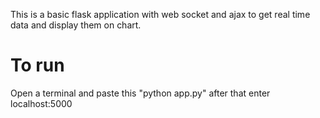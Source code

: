 This is a basic flask application with web socket and ajax to get real time data and display them on chart.

# To run

Open a terminal and paste this "python app.py" after that enter localhost:5000
